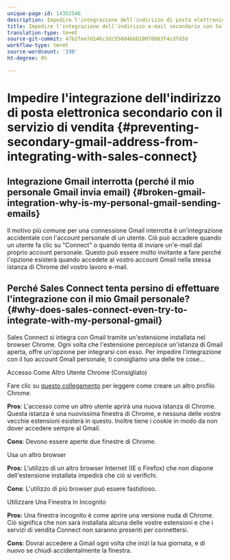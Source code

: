 ```yaml
---
unique-page-id: 14352546
description: Impedire l'integrazione dell'indirizzo di posta elettronica secondario con Sales Connect - Marketo Docs - Documentazione del prodotto
title: Impedire l'integrazione dell'indirizzo e-mail secondario con Sales Connect
translation-type: tm+mt
source-git-commit: 47b2fee7d146c3dc558d4bbb10070683f4cdfd3d
workflow-type: tm+mt
source-wordcount: '330'
ht-degree: 0%

---
```



# Impedire l&#39;integrazione dell&#39;indirizzo di posta elettronica secondario con il servizio di vendita {#preventing-secondary-gmail-address-from-integrating-with-sales-connect}

## Integrazione Gmail interrotta (perché il mio personale Gmail invia email) {#broken-gmail-integration-why-is-my-personal-gmail-sending-emails}

Il motivo più comune per una connessione Gmail interrotta è un&#39;integrazione accidentale con l&#39;account personale di un utente. Ciò può accadere quando un utente fa clic su &quot;Connect&quot; o quando tenta di inviare un&#39;e-mail dal proprio account personale. Questo può essere molto invitante a fare perché l&#39;opzione esisterà quando accedete al vostro account Gmail nella stessa istanza di Chrome del vostro lavoro e-mail.

## Perché Sales Connect tenta persino di effettuare l&#39;integrazione con il mio Gmail personale? {#why-does-sales-connect-even-try-to-integrate-with-my-personal-gmail}

Sales Connect si integra con Gmail tramite un&#39;estensione installata nel browser Chrome. Ogni volta che l&#39;estensione percepisce un&#39;istanza di Gmail aperta, offre un&#39;opzione per integrarsi con esso. Per impedire l&#39;integrazione con il tuo account Gmail personale, ti consigliamo una delle tre cose...

Accesso Come Altro Utente Chrome (Consigliato)

Fare clic su [questo collegamento](http://support.google.com/chrome/answer/2364824?hl=en) per leggere come creare un altro profilo Chrome.

**Pros**: L&#39;accesso come un altro utente aprirà una nuova istanza di Chrome. Questa istanza è una nuovissima finestra di Chrome, e nessuna delle vostre vecchie estensioni esisterà in questo. Inoltre tiene i cookie in modo da non dover accedere sempre al Gmail.

**Cons**: Devono essere aperte due finestre di Chrome.

Usa un altro browser

**Pros:** L&#39;utilizzo di un altro browser Internet (IE o Firefox) che non dispone dell&#39;estensione installata impedirà che ciò si verifichi.

**Cons**: L&#39;utilizzo di più browser può essere fastidioso.

Utilizzare Una Finestra In Incognito

**Pros:** Una finestra incognito è come aprire una versione nuda di Chrome. Ciò significa che non sarà installata alcuna delle vostre estensioni e che i servizi di vendita Connect non saranno presenti per connettersi.

**Cons**: Dovrai accedere a Gmail ogni volta che inizi la tua giornata, e di nuovo se chiudi accidentalmente la finestra.
